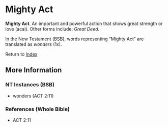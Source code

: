 # Mighty Act
**Mighty Act**. 
An important and powerful action that shows great strength or love (acai). 
Other forms include: 
*Great Deed*. 




In the New Testament (BSB), words representing “Mighty Act” are translated as 
*wonders* (1x). 


Return to [Index](00-Index.md)

## More Information

### NT Instances (BSB)

* wonders (ACT 2:11)



### References (Whole Bible)

* ACT 2:11



